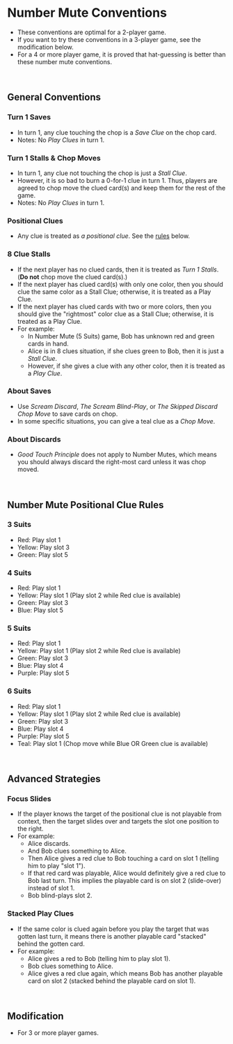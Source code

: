 # Number Mute Conventions

* These conventions are optimal for a 2-player game.
* If you want to try these conventions in a 3-player game, see the modification below.
* For a 4 or more player game, it is proved that hat-guessing is better than these number mute conventions.

<br/>

## General Conventions

### Turn 1 Saves
* In turn 1, any clue touching the chop is a _Save Clue_ on the chop card.
* Notes: No _Play Clues_ in turn 1.

### Turn 1 Stalls & Chop Moves
* In turn 1, any clue not touching the chop is just a _Stall Clue_.
* However, it is so bad to burn a 0-for-1 clue in turn 1. Thus, players are agreed to chop move the clued card(s) and keep them for the rest of the game.
* Notes: No _Play Clues_ in turn 1.

### Positional Clues
* Any clue is treated as _a positional clue_. See the [rules](#number-mute-positional-clue-rules) below.

### 8 Clue Stalls
* If the next player has no clued cards, then it is treated as _Turn 1 Stalls_. (**Do not** chop move the clued card(s).)
* If the next player has clued card(s) with only one color, then you should clue the same color as a Stall Clue; otherwise, it is treated as a Play Clue.
* If the next player has clued cards with two or more colors, then you should give the "rightmost" color clue as a Stall Clue; otherwise, it is treated as a Play Clue.
* For example: 
  * In Number Mute (5 Suits) game, Bob has unknown red and green cards in hand.
  * Alice is in 8 clues situation, if she clues green to Bob, then it is just a _Stall Clue_.
  * However, if she gives a clue with any other color, then it is treated as a _Play Clue_.

### About Saves
* Use _Scream Discard_, _The Scream Blind-Play_, or _The Skipped Discard Chop Move_ to save cards on chop.
* In some specific situations, you can give a teal clue as a _Chop Move_.

### About Discards
* _Good Touch Principle_ does not apply to Number Mutes, which means you should always discard the right-most card unless it was chop moved.

<br/>

## Number Mute Positional Clue Rules

### 3 Suits
* Red: Play slot 1
* Yellow: Play slot 3
* Green: Play slot 5

### 4 Suits
* Red: Play slot 1
* Yellow: Play slot 1 (Play slot 2 while Red clue is available)
* Green: Play slot 3
* Blue: Play slot 5

### 5 Suits
* Red: Play slot 1
* Yellow: Play slot 1 (Play slot 2 while Red clue is available)
* Green: Play slot 3
* Blue: Play slot 4
* Purple: Play slot 5

### 6 Suits
* Red: Play slot 1
* Yellow: Play slot 1 (Play slot 2 while Red clue is available)
* Green: Play slot 3
* Blue: Play slot 4
* Purple: Play slot 5
* Teal: Play slot 1 (Chop move while Blue OR Green clue is available)

<br/>

## Advanced Strategies

### Focus Slides
* If the player knows the target of the positional clue is not playable from context, then the target slides over and targets the slot one position to the right.
* For example:
  * Alice discards.
  * And Bob clues something to Alice.
  * Then Alice gives a red clue to Bob touching a card on slot 1 (telling him to play "slot 1").
  * If that red card was playable, Alice would definitely give a red clue to Bob last turn. This implies the playable card is on slot 2 (slide-over) instead of slot 1.
  * Bob blind-plays slot 2.

### Stacked Play Clues
* If the same color is clued again before you play the target that was gotten last turn, it means there is another playable card "stacked" behind the gotten card.
* For example:
  * Alice gives a red to Bob (telling him to play slot 1).
  * Bob clues something to Alice.
  * Alice gives a red clue again, which means Bob has another playable card on slot 2 (stacked behind the playable card on slot 1).

<br/>

## Modification

* For 3 or more player games.

<br/>
